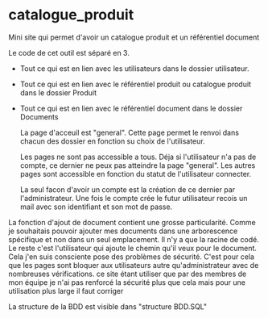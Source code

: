 # catalogue_produit
Mini site qui permet d'avoir un catalogue produit et un référentiel document

Le code de cet outil est séparé en 3. 
- Tout ce qui est en lien avec les utilisateurs dans le dossier utilisateur.
- Tout ce qui est en lien avec le référentiel produit ou catalogue produit dans le dossier Produit
- Tout ce qui est en lien avec le référentiel document dans le dossier Documents

  La page d'acceuil est "general". Cette page permet le renvoi dans chacun des dossier en fonction su choix de l'utilisateur.

  Les pages ne sont pas accessible a tous.
  Déja si l'utilisateur n'a pas de compte, ce dernier ne peux pas atteindre la page "general".
  Les autres pages sont accessible en fonction du statut de l'utilisateur connecter.

  La seul facon d'avoir un compte est la création de ce dernier par l'administrateur. Une fois le compte crée le futur utilisateur recois un mail avec son identifiant et son mot de passe.


La fonction d'ajout de document contient une grosse particularité. Comme je souhaitais pouvoir ajouter mes documents dans une arborescence spécifique et non dans un seul emplacement. Il n'y a que la racine de codé. Le reste c'est l'utilisateur qui ajoute le chemin qu'il veux pour le document. 
Cela j'en suis consciente pose des problèmes de sécurité. C'est pour cela que les pages sont bloquer aux utilisateurs autre qu'administrateur avec de nombreuses vérifications. ce site étant utiliser que par des membres de mon équipe je n'ai pas renforcé la sécurité plus que cela mais pour une utilisation plus large il faut corriger

  La structure de la BDD est visible dans "structure BDD.SQL"
